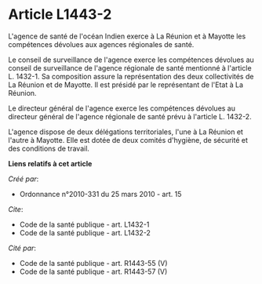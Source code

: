 # Article L1443-2

L'agence de santé de l'océan Indien exerce à La Réunion et à Mayotte les compétences dévolues aux agences régionales de
santé. 

Le conseil de surveillance de l'agence exerce les compétences dévolues au conseil de surveillance de l'agence régionale de
santé mentionné à l'article L. 1432-1. Sa composition assure la représentation des deux collectivités de La Réunion et de
Mayotte. Il est présidé par le représentant de l'Etat à La Réunion. 

Le directeur général de l'agence exerce les compétences dévolues au directeur général de l'agence régionale de santé prévu à
l'article L. 1432-2.

L'agence dispose de deux délégations territoriales, l'une à La Réunion et l'autre à Mayotte. Elle est dotée de deux comités
d'hygiène, de sécurité et des conditions de travail.

**Liens relatifs à cet article**

_Créé par_:

  - Ordonnance n°2010-331 du 25 mars 2010 - art. 15

_Cite_:

  - Code de la santé publique - art. L1432-1
  - Code de la santé publique - art. L1432-2

_Cité par_:

  - Code de la santé publique - art. R1443-55 (V)
  - Code de la santé publique - art. R1443-57 (V)
